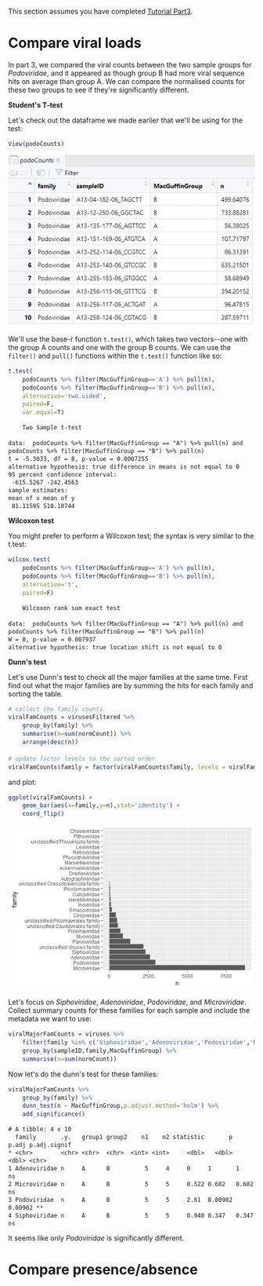 This section assumes you have completed [Tutorial Part3](tutorialPt3.md).

# Compare viral loads

In part 3, we compared the viral counts between the two sample groups for _Podoviridae_,
and it appeared as though group B had more viral sequence hits on average than group A.
We can compare the normalised counts for these two groups to see if they're significantly different.

**Student's T-test**

Let's check out the dataframe we made earlier that we'll be using for the test:

```R
View(podoCounts)
```

![](img/tutePodoCnts.png)

We'll use the base-r function `t.test()`, which takes two vectors--one with the 
group A counts and one with the group B counts.
We can use the `filter()` and `pull()` functions within the `t.test()` function like so:

```R
t.test(
    podoCounts %>% filter(MacGuffinGroup=='A') %>% pull(n),
    podoCounts %>% filter(MacGuffinGroup=='B') %>% pull(n),
    alternative='two.sided',
    paired=F,
    var.equal=T)    
```

```text
	Two Sample t-test

data:  podoCounts %>% filter(MacGuffinGroup == "A") %>% pull(n) and podoCounts %>% filter(MacGuffinGroup == "B") %>% pull(n)
t = -5.3033, df = 8, p-value = 0.0007255
alternative hypothesis: true difference in means is not equal to 0
95 percent confidence interval:
 -615.5267 -242.4563
sample estimates:
mean of x mean of y 
 81.11595 510.10744 
```

**Wilcoxon test**

You might prefer to perform a Wilcoxon test; the syntax is very similar to the t.test:

```R
wilcox.test(
    podoCounts %>% filter(MacGuffinGroup=='A') %>% pull(n),
    podoCounts %>% filter(MacGuffinGroup=='B') %>% pull(n),
    alternative='t',
    paired=F)
```

```text
	Wilcoxon rank sum exact test

data:  podoCounts %>% filter(MacGuffinGroup == "A") %>% pull(n) and podoCounts %>% filter(MacGuffinGroup == "B") %>% pull(n)
W = 0, p-value = 0.007937
alternative hypothesis: true location shift is not equal to 0
```

**Dunn's test**

Let's use Dunn's test to check all the major families at the same time.
First find out what the major families are by summing the hits for each family and sorting the table.

```R
# collect the family counts
viralFamCounts = virusesFiltered %>% 
    group_by(family) %>% 
    summarise(n=sum(normCount)) %>% 
    arrange(desc(n))

# update factor levels to the sorted order
viralFamCounts$family = factor(viralFamCounts$family, levels = viralFamCounts$family)
```

and plot:

```R
ggplot(viralFamCounts) +
    geom_bar(aes(x=family,y=n),stat='identity') +
    coord_flip()
```

![](img/tuteFamCnts.png)

Let's focus on _Siphoviridae_, _Adenoviridae_, _Podoviridae_, and _Microviridae_.
Collect summary counts for these families for each sample and include the metadata we want to use:

```R
viralMajorFamCounts = viruses %>% 
    filter(family %in% c('Siphoviridae','Adenoviridae','Podoviridae','Microviridae')) %>% 
    group_by(sampleID,family,MacGuffinGroup) %>% 
    summarise(n=sum(normCount))
```

Now let's do the dunn's test for these families:

```R
viralMajorFamCounts %>% 
    group_by(family) %>% 
    dunn_test(n ~ MacGuffinGroup,p.adjust.method='holm') %>% 
    add_significance()
```

```text
# A tibble: 4 x 10
  family       .y.   group1 group2    n1    n2 statistic       p   p.adj p.adj.signif
* <chr>        <chr> <chr>  <chr>  <int> <int>     <dbl>   <dbl>   <dbl> <chr>       
1 Adenoviridae n     A      B          5     4     0     1       1       ns          
2 Microviridae n     A      B          5     5     0.522 0.602   0.602   ns          
3 Podoviridae  n     A      B          5     5     2.61  0.00902 0.00902 **          
4 Siphoviridae n     A      B          5     5     0.940 0.347   0.347   ns 
```

It seems like only _Podoviridae_ is significantly different.

# Compare presence/absence

